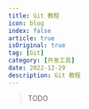 ```yaml
---
title: Git 教程
icon: blog
index: false
article: true
isOriginal: true
tag: [Git]
category: [开发工具]
date: 2022-12-29
description: Git 教程
---
```


>TODO